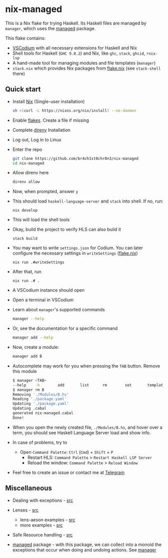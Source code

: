 # nix-managed

This is a Nix flake for trying Haskell. Its Haskell files are managed by `manager`, which uses the [managed](https://hackage.haskell.org/package/managed-1.0.9) package.

This flake contains:

- [VSCodium](https://vscodium.com/) with all necessary extensions for Haskell and Nix
- Shell tools for Haskell (`GHC 9.0.2`) and Nix, like `ghc`, `stack`, `ghcid`, `rnix-lsp`
- A hand-made tool for managing modules and file templates (`manager`)
- `stack.nix` which provides Nix packages from [flake.nix](flake.nix) (see `stack-shell` there)

## Quick start

- Install [Nix](https://nixos.org/download.html) (Single-user installation)

  ```sh
  sh <(curl -L https://nixos.org/nix/install) --no-daemon
  ```

- Enable [flakes](https://nixos.wiki/wiki/Flakes#Permanent). Create a file if missing

- Complete [direnv](https://direnv.net/docs/installation.html#from-system-packages) Installation

- Log out, Log in to Linux

- Enter the repo

  ```sh
  git clone https://github.com/br4ch1st0chr0n3/nix-managed
  cd nix-managed
  ```

- Allow direnv here

  ```sh
  direnv allow
  ```

- Now, when prompted, answer `y`

- This should load `haskell-language-server` and `stack` into shell. If no, run:

  ```
  nix develop
  ```

- This will load the shell tools

- Okay, build the project to verify HLS can also build it

  ```
  stack build
  ```

- You may want to write `settings.json` for Codium. You can later configure the necessary settings in `writeSettings` ([flake.nix](flake.nix))
  ```console
  nix run .#writeSettings
  ```

- After that, run

  ```console
  nix run .# .
  ```

- A VSCodium instance should open

- Open a terminal in VSCodium

- Learn about `manager`'s supported commands

  ```sh
  manager --help
  ```

- Or, see the documentation for a specific command

  ```sh
  manager add --help
  ```

- Now, create a module:

  ```sh
  manager add B
  ```

- Autocomplete may work for you when pressing the `TAB` button. Remove this module

  ```sh
  $ manager <TAB>
  --help    -h        add       list      rm        set       template
  $ manager rm B
  Removing './Modules/B.hs'
  Reading './package.yaml'
  Updating './package.yaml'
  Updating .cabal
  generated nix-managed.cabal
  Done!
  ```

- When you open the newly created file, `./Modules/B.hs`, and hover over a term, you should see Haskell Language Server load and show info.

- In case of problems, try to
  - Open `Command Palette`: `Ctrl` (`Cmd`) + `Shift` + `P`
    - Restart HLS: `Command Palette` > `Restart Haskell LSP Server`
    - Reload the window: `Command Palette` > `Reload Window`

- Feel free to create an issue or contact me at [Telegram](https://daniladanko.t.me)

## Miscellaneous

- Dealing with exceptions - [src](http://www.mega-nerd.com/erikd/Blog/CodeHacking/Haskell/what_do_you_mean.html)

- Lenses - [src](https://en.wikibooks.org/wiki/Haskell/Lenses_and_functional_references)
  - lens-aeson examples - [src](https://github.com/danidiaz/lens-aeson-examples/blob/master/src/Data/Aeson/Lens/Examples.hs)
  - more examples - [src](https://www.snoyman.com/blog/2017/05/playing-with-lens-aeson/)

- Safe Resource handling - [src](https://mmhaskell.com/blog/2022/6/23/resources-and-bracket)

- [managed](https://hackage.haskell.org/package/managed-1.0.9) package - with this package, we can collect into a monoid the exceptions that occur when doing and undoing actions. See [manager](./manager/)
